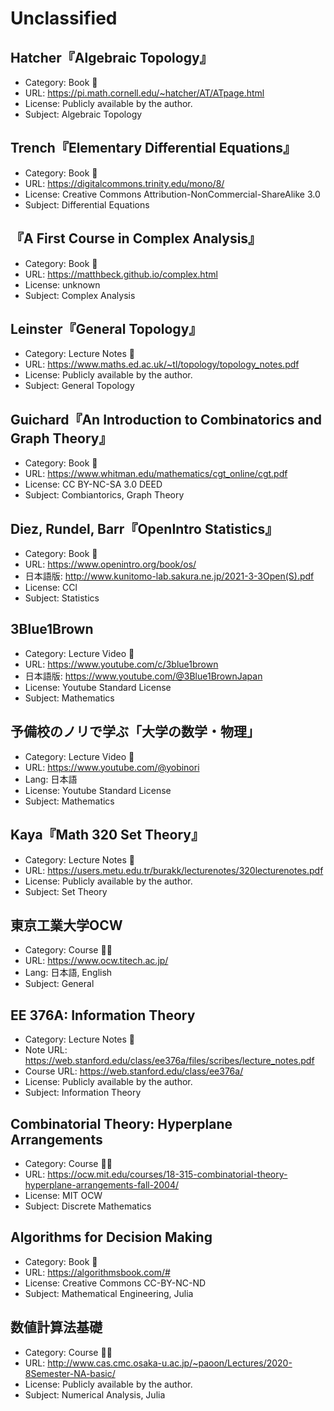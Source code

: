 # Unclassified

## Hatcher『Algebraic Topology』

* Category: Book 📖
* URL: <https://pi.math.cornell.edu/~hatcher/AT/ATpage.html>
* License: Publicly available by the author.
* Subject: Algebraic Topology

## Trench『Elementary Differential Equations』

* Category: Book 📖
* URL: <https://digitalcommons.trinity.edu/mono/8/>
* License: Creative Commons Attribution-NonCommercial-ShareAlike 3.0
* Subject: Differential Equations

## 『A First Course in Complex Analysis』

* Category: Book 📖
* URL: <https://matthbeck.github.io/complex.html>
* License: unknown
* Subject: Complex Analysis

## Leinster『General Topology』

* Category: Lecture Notes 📝
* URL: <https://www.maths.ed.ac.uk/~tl/topology/topology_notes.pdf>
* License: Publicly available by the author.
* Subject: General Topology

## Guichard『An Introduction to Combinatorics and Graph Theory』

* Category: Book 📖
* URL: <https://www.whitman.edu/mathematics/cgt_online/cgt.pdf>
* License: CC BY-NC-SA 3.0 DEED
* Subject: Combiantorics, Graph Theory

## Diez, Rundel, Barr『OpenIntro Statistics』

* Category: Book 📖
* URL: <https://www.openintro.org/book/os/>
* 日本語版: <http://www.kunitomo-lab.sakura.ne.jp/2021-3-3Open(S).pdf>
* License: CCl
* Subject: Statistics

## 3Blue1Brown

* Category: Lecture Video 🎥
* URL: <https://www.youtube.com/c/3blue1brown>
* 日本語版: <https://www.youtube.com/@3Blue1BrownJapan>
* License: Youtube Standard License
* Subject: Mathematics

## 予備校のノリで学ぶ「大学の数学・物理」

* Category: Lecture Video 🎥
* URL: <https://www.youtube.com/@yobinori>
* Lang: 日本語
* License: Youtube Standard License
* Subject: Mathematics

## Kaya『Math 320 Set Theory』

* Category: Lecture Notes 📝
* URL: <https://users.metu.edu.tr/burakk/lecturenotes/320lecturenotes.pdf>
* License: Publicly available by the author.
* Subject: Set Theory

## 東京工業大学OCW

* Category: Course 🧑‍🏫
* URL: <https://www.ocw.titech.ac.jp/>
* Lang: 日本語, English
* Subject: General

## EE 376A: Information Theory

* Category: Lecture Notes 📝
* Note URL: <https://web.stanford.edu/class/ee376a/files/scribes/lecture_notes.pdf>
* Course URL: <https://web.stanford.edu/class/ee376a/>
* License: Publicly available by the author.
* Subject: Information Theory

## Combinatorial Theory: Hyperplane Arrangements

* Category: Course 🧑‍🏫
* URL: <https://ocw.mit.edu/courses/18-315-combinatorial-theory-hyperplane-arrangements-fall-2004/>
* License: MIT OCW
* Subject: Discrete Mathematics

## Algorithms for Decision Making

* Category: Book 📖
* URL: <https://algorithmsbook.com/#>
* License: Creative Commons CC-BY-NC-ND
* Subject: Mathematical Engineering, Julia

## 数値計算法基礎

* Category: Course 🧑‍🏫
* URL: <http://www.cas.cmc.osaka-u.ac.jp/~paoon/Lectures/2020-8Semester-NA-basic/>
* License: Publicly available by the author.
* Subject: Numerical Analysis, Julia
